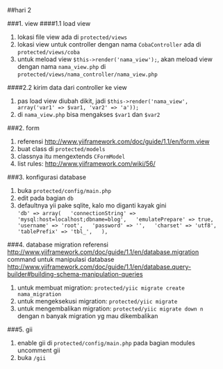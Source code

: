 ##hari 2

###1. view
####1.1 load view
1. lokasi file view ada di `protected/views`  
2. lokasi view untuk controller dengan nama `CobaController` ada di `protected/views/coba`  
3. untuk meload view `$this->render('nama_view');`, akan meload view dengan nama `nama_view.php` di `protected/views/nama_controller/nama_view.php`

####2.2 kirim data dari controller ke view
1. pas load view diubah dikit, jadi `$this->render('nama_view', array('var1' => $var1, 'var2' => 'a'));`  
2. di `nama_view.php` bisa mengakses `$var1` dan `$var2`  
  
###2. form
1. referensi http://www.yiiframework.com/doc/guide/1.1/en/form.view  
2. buat class di `protected/models`  
3. classnya itu mengextends `CFormModel`  
4. list rules: http://www.yiiframework.com/wiki/56/  
  
###3. konfigurasi database
1. buka `protected/config/main.php`  
2. edit pada bagian `db`  
3. defaultnya yii pake sqlite, kalo mo diganti kayak gini  
`'db' => array(  
    'connectionString' => 'mysql:host=localhost;dbname=blog',  
    'emulatePrepare' => true,  
    'username' => 'root',  
    'password' => '',  
    'charset' => 'utf8',  
    'tablePrefix' => 'tbl_',  
),`  
  
###4. database migration
referensi http://www.yiiframework.com/doc/guide/1.1/en/database.migration  
command untuk manipulasi database http://www.yiiframework.com/doc/guide/1.1/en/database.query-builder#building-schema-manipulation-queries  
1. untuk membuat migration: `protected/yiic migrate create nama_migration`  
2. untuk mengeksekusi migration: `protected/yiic migrate`  
3. untuk mengembalikan migration: `protected/yiic migrate down n` dengan n banyak migration yg mau dikembalikan  
  
###5. gii
1. enable gii di `protected/config/main.php` pada bagian modules uncomment gii  
2. buka `/gii`  
